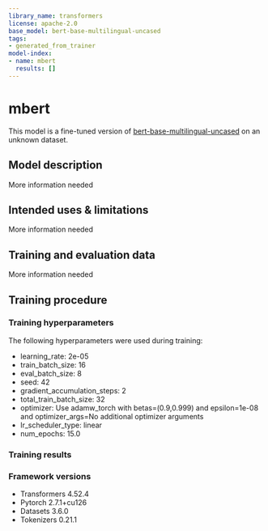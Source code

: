 ```yaml
---
library_name: transformers
license: apache-2.0
base_model: bert-base-multilingual-uncased
tags:
- generated_from_trainer
model-index:
- name: mbert
  results: []
---
```


<!-- This model card has been generated automatically according to the information the Trainer had access to. You
should probably proofread and complete it, then remove this comment. -->

# mbert

This model is a fine-tuned version of [bert-base-multilingual-uncased](https://huggingface.co/bert-base-multilingual-uncased) on an unknown dataset.

## Model description

More information needed

## Intended uses & limitations

More information needed

## Training and evaluation data

More information needed

## Training procedure

### Training hyperparameters

The following hyperparameters were used during training:
- learning_rate: 2e-05
- train_batch_size: 16
- eval_batch_size: 8
- seed: 42
- gradient_accumulation_steps: 2
- total_train_batch_size: 32
- optimizer: Use adamw_torch with betas=(0.9,0.999) and epsilon=1e-08 and optimizer_args=No additional optimizer arguments
- lr_scheduler_type: linear
- num_epochs: 15.0

### Training results



### Framework versions

- Transformers 4.52.4
- Pytorch 2.7.1+cu126
- Datasets 3.6.0
- Tokenizers 0.21.1
